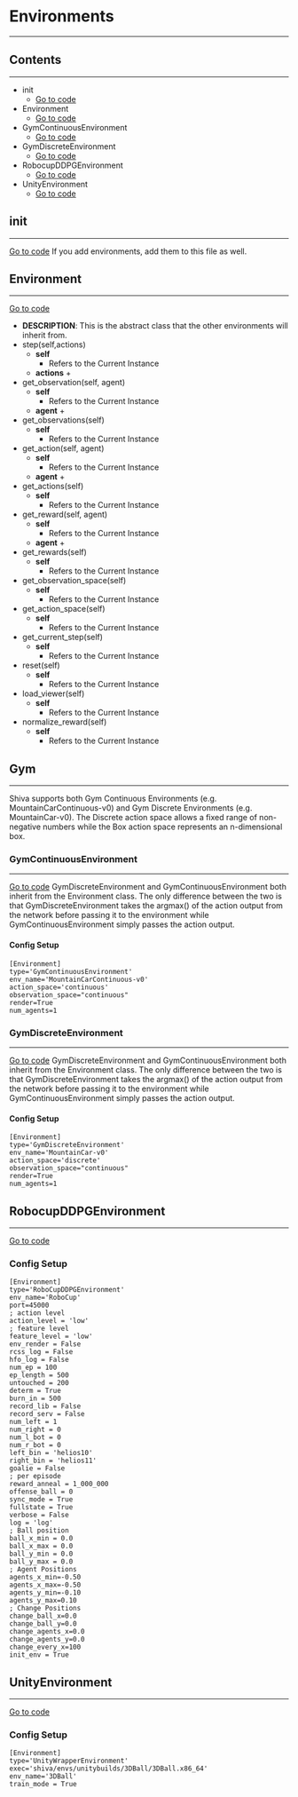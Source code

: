 # Environments
___
## Contents
___
*   init
    * [Go to code]()
*   Environment
    * [Go to code](https://github.com/nflux/Control-Tasks/blob/demo/shiva/shiva/envs/Environment.py)
*   GymContinuousEnvironment
    * [Go to code](https://github.com/nflux/Control-Tasks/blob/demo/shiva/shiva/envs/GymContinuousEnvironment.py)
*   GymDiscreteEnvironment
    * [Go to code](https://github.com/nflux/Control-Tasks/blob/demo/shiva/shiva/envs/GymDiscreteEnvironment.py)
*   RobocupDDPGEnvironment
    * [Go to code](https://github.com/nflux/Control-Tasks/blob/demo/shiva/shiva/envs/RoboCupDDPGEnvironment.py)
*   UnityEnvironment
    * [Go to code](https://github.com/nflux/Control-Tasks/blob/demo/shiva/shiva/envs/UnityEnvironment.py)


## init
___
[Go to code](https://github.com/nflux/Control-Tasks/blob/demo/shiva/shiva/envs/__init__.py)
If you add environments, add them to this file as well.

##  Environment
___
[Go to code](https://github.com/nflux/Control-Tasks/blob/demo/shiva/shiva/envs/Environment.py)
*   **DESCRIPTION**: This is the abstract class that the other environments will inherit from.
*   step(self,actions)
    -   **self**
        +   Refers to the Current Instance
    -   **actions**
        +   
*   get_observation(self, agent)
    -   **self**
        +   Refers to the Current Instance
    -   **agent**
        +   
*   get_observations(self)
    -   **self**
        +   Refers to the Current Instance
*   get_action(self, agent)
    -   **self**
        +   Refers to the Current Instance
    -   **agent**
        +   
*   get_actions(self)
    -   **self**
        +   Refers to the Current Instance 
*   get_reward(self, agent)
    -   **self**
        +   Refers to the Current Instance
    -   **agent**
        +   
*   get_rewards(self)
    -   **self**
        +   Refers to the Current Instance
*   get_observation_space(self)
    -   **self**
        +   Refers to the Current Instance
*   get_action_space(self)
    -   **self**
        +   Refers to the Current Instance 
*   get_current_step(self)
    -   **self**
        +   Refers to the Current Instance 
*   reset(self)
    -   **self**
        +   Refers to the Current Instance 
*   load_viewer(self)
    -   **self**
        +   Refers to the Current Instance  
*   normalize_reward(self)
    -   **self**
        +   Refers to the Current Instance  

## Gym
___
Shiva supports both Gym Continuous Environments (e.g. MountainCarContinuous-v0) and Gym Discrete Environments (e.g. MountainCar-v0). The Discrete action space allows a fixed range of non-negative numbers while the Box action space represents an n-dimensional box.
###  GymContinuousEnvironment
___
[Go to code](https://github.com/nflux/Control-Tasks/blob/demo/shiva/shiva/envs/GymContinuousEnvironment.py)
GymDiscreteEnvironment and GymContinuousEnvironment both inherit from the Environment class. The only difference between the two is that GymDiscreteEnvironment takes the argmax() of the action output from the network before passing it to the environment while GymContinuousEnvironment simply passes the action output.
#### Config Setup
```
[Environment]
type='GymContinuousEnvironment'
env_name='MountainCarContinuous-v0'
action_space='continuous'
observation_space="continuous"
render=True
num_agents=1

```

###  GymDiscreteEnvironment
___
[Go to code](https://github.com/nflux/Control-Tasks/blob/demo/shiva/shiva/envs/GymDiscreteEnvironment.py)
GymDiscreteEnvironment and GymContinuousEnvironment both inherit from the Environment class. The only difference between the two is that GymDiscreteEnvironment takes the argmax() of the action output from the network before passing it to the environment while GymContinuousEnvironment simply passes the action output.
#### Config Setup
```
[Environment]
type='GymDiscreteEnvironment'
env_name='MountainCar-v0'
action_space='discrete'
observation_space="continuous"
render=True
num_agents=1
```

##  RobocupDDPGEnvironment
___
[Go to code](https://github.com/nflux/Control-Tasks/blob/demo/shiva/shiva/envs/RoboCupDDPGEnvironment.py)
### Config Setup
```
[Environment]
type='RoboCupDDPGEnvironment'
env_name='RoboCup'
port=45000
; action level
action_level = 'low'
; feature level
feature_level = 'low'
env_render = False
rcss_log = False
hfo_log = False
num_ep = 100
ep_length = 500
untouched = 200
determ = True
burn_in = 500
record_lib = False
record_serv = False
num_left = 1
num_right = 0
num_l_bot = 0
num_r_bot = 0
left_bin = 'helios10'
right_bin = 'helios11'
goalie = False
; per episode
reward_anneal = 1_000_000
offense_ball = 0
sync_mode = True
fullstate = True
verbose = False
log = 'log'
; Ball position
ball_x_min = 0.0
ball_x_max = 0.0
ball_y_min = 0.0
ball_y_max = 0.0
; Agent Positions
agents_x_min=-0.50
agents_x_max=-0.50
agents_y_min=-0.10
agents_y_max=0.10
; Change Positions
change_ball_x=0.0
change_ball_y=0.0
change_agents_x=0.0
change_agents_y=0.0
change_every_x=100
init_env = True
```
## UnityEnvironment
___
[Go to code](https://github.com/nflux/Control-Tasks/blob/demo/shiva/shiva/envs/UnityEnvironment.py)
### Config Setup
```
[Environment]
type='UnityWrapperEnvironment'
exec='shiva/envs/unitybuilds/3DBall/3DBall.x86_64'
env_name='3DBall'
train_mode = True
```
